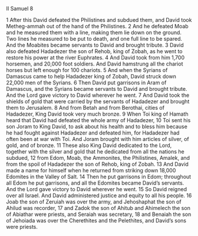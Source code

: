 II Samuel 8

1	After this David defeated the Philistines and subdued them, and David took Metheg-ammah out of the hand of the Philistines.
2	And he defeated Moab and he measured them with a line, making them lie down on the ground. Two lines he measured to be put to death, and one full line to be spared. And the Moabites became servants to David and brought tribute.
3	David also defeated Hadadezer the son of Rehob, king of Zobah, as he went to restore his power at the river Euphrates.
4	And David took from him 1,700 horsemen, and 20,000 foot soldiers. And David hamstrung all the chariot horses but left enough for 100 chariots.
5	And when the Syrians of Damascus came to help Hadadezer king of Zobah, David struck down 22,000 men of the Syrians.
6	Then David put garrisons in Aram of Damascus, and the Syrians became servants to David and brought tribute. And the Lord gave victory to David wherever he went.
7	And David took the shields of gold that were carried by the servants of Hadadezer and brought them to Jerusalem.
8	And from Betah and from Berothai, cities of Hadadezer, King David took very much bronze.
9	When Toi king of Hamath heard that David had defeated the whole army of Hadadezer,
10	Toi sent his son Joram to King David, to ask about his health and to bless him because he had fought against Hadadezer and defeated him, for Hadadezer had often been at war with Toi. And Joram brought with him articles of silver, of gold, and of bronze.
11	These also King David dedicated to the Lord, together with the silver and gold that he dedicated from all the nations he subdued,
12	from Edom, Moab, the Ammonites, the Philistines, Amalek, and from the spoil of Hadadezer the son of Rehob, king of Zobah.
13	And David made a name for himself when he returned from striking down 18,000 Edomites in the Valley of Salt.
14	Then he put garrisons in Edom; throughout all Edom he put garrisons, and all the Edomites became David’s servants. And the Lord gave victory to David wherever he went.
15	So David reigned over all Israel. And David administered justice and equity to all his people.
16	Joab the son of Zeruiah was over the army, and Jehoshaphat the son of Ahilud was recorder,
17	and Zadok the son of Ahitub and Ahimelech the son of Abiathar were priests, and Seraiah was secretary,
18	and Benaiah the son of Jehoiada was over the Cherethites and the Pelethites, and David’s sons were priests.


